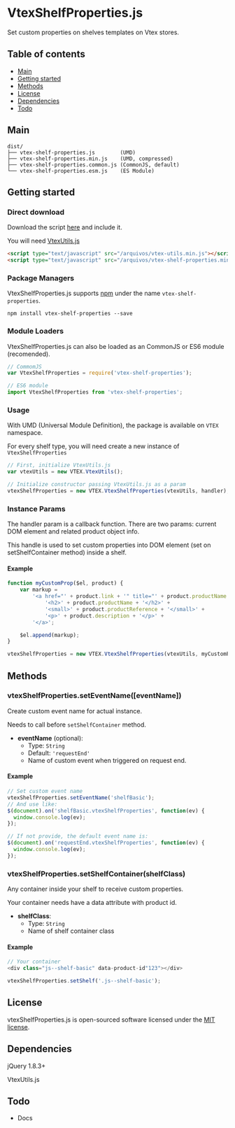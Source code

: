 # VtexShelfProperties.js

Set custom properties on shelves templates on Vtex stores.

## Table of contents

- [Main](#main)
- [Getting started](#getting-started)
- [Methods](#methods)
- [License](#license)
- [Dependencies](#dependencies)
- [Todo](#todo)

## Main

```text
dist/
├── vtex-shelf-properties.js        (UMD)
├── vtex-shelf-properties.min.js    (UMD, compressed)
├── vtex-shelf-properties.common.js (CommonJS, default)
└── vtex-shelf-properties.esm.js    (ES Module)
```

## Getting started

### Direct download

Download the script [here](https://github.com/Zeindelf/vtex-shelf-properties/blob/master/dist/vtex-shelf-properties.min.js) and include it.

You will need [VtexUtils.js](https://github.com/zeindelf/vtex-utils)

```html
<script type="text/javascript" src="/arquivos/vtex-utils.min.js"></script>
<script type="text/javascript" src="/arquivos/vtex-shelf-properties.min.js"></script>
```

### Package Managers

VtexShelfProperties.js supports [npm](https://www.npmjs.com/package/vtex-shelf-properties) under the name `vtex-shelf-properties`.

```shell
npm install vtex-shelf-properties --save
```

### Module Loaders

VtexShelfProperties.js can also be loaded as an CommonJS or ES6 module (recomended).

```js
// CommomJS
var VtexShelfProperties = require('vtex-shelf-properties');

// ES6 module
import VtexShelfProperties from 'vtex-shelf-properties';
```

### Usage

With UMD (Universal Module Definition), the package is available on `VTEX` namespace.

For every shelf type, you will need create a new instance of `VtexShelfProperties`

```js
// First, initialize VtexUtils.js
var vtexUtils = new VTEX.VtexUtils();

// Initialize constructor passing VtexUtils.js as a param
vtexShelfProperties = new VTEX.VtexShelfProperties(vtexUtils, handler);
```

### Instance Params
The handler param is a callback function. There are two params: current DOM element and related product object info.

This handle is used to set custom properties into DOM element (set on setShelfContainer method) inside a shelf.

#### Example

```js
function myCustomProp($el, product) {
    var markup =
        '<a href="' + product.link + '" title="' + product.productName + '">' +
            '<h2>' + product.productName + '</h2>' +
            '<small>' + product.productReference + '</small>' +
            '<p>' + product.description + '</p>' +
        '</a>';

    $el.append(markup);
}

vtexShelfProperties = new VTEX.VtexShelfProperties(vtexUtils, myCustomProp);
```

## Methods

### vtexShelfProperties.setEventName([eventName])

Create custom event name for actual instance.

Needs to call before `setShelfContainer` method.

- **eventName** (optional):
  - Type: `String`
  - Default: `'requestEnd'`
  - Name of custom event when triggered on request end.

#### Example

```js
// Set custom event name
vtexShelfProperties.setEventName('shelfBasic');
// And use like:
$(document).on('shelfBasic.vtexShelfProperties', function(ev) {
  window.console.log(ev);
});

// If not provide, the default event name is:
$(document).on('requestEnd.vtexShelfProperties', function(ev) {
  window.console.log(ev);
});
```

### vtexShelfProperties.setShelfContainer(shelfClass)

Any container inside your shelf to receive custom properties.

Your container needs have a data attribute with product id.

- **shelfClass**:
  - Type: `String`
  - Name of shelf container class

#### Example

```js
// Your container
<div class="js--shelf-basic" data-product-id"123"></div>

vtexShelfProperties.setShelf('.js--shelf-basic');
```

## License
vtexShelfProperties.js is open-sourced software licensed under the [MIT license](https://opensource.org/licenses/MIT).

## Dependencies

jQuery 1.8.3+

VtexUtils.js

## Todo

- Docs